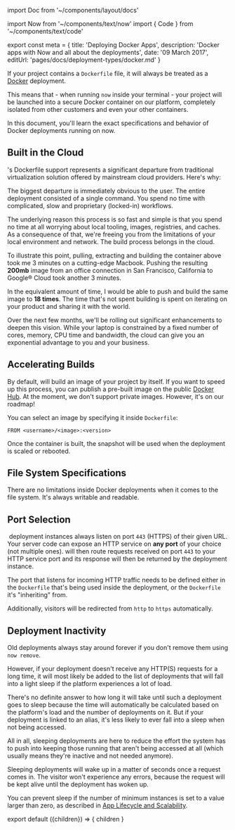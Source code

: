import Doc from '~/components/layout/docs'

import Now from '~/components/text/now'
import { Code } from '~/components/text/code'

export const meta = {
  title: 'Deploying Docker Apps',
  description: 'Docker apps with Now and all about the deployments',
  date: '09 March 2017',
  editUrl: 'pages/docs/deployment-types/docker.md'
}

If your project contains a `Dockerfile` file, it will always be treated as a [Docker](https://www.docker.com/) deployment.

This means that - when running `now` inside your terminal - your project will be launched into a secure Docker container on our platform, completely isolated from other customers and even your other containers.

In this document, you'll learn the exact specifications and behavior of Docker deployments running on now.

## Built in the Cloud

&#8203;<Now color="#000" />'s Dockerfile support represents a significant departure from traditional virtualization solution offered by mainstream cloud providers. Here's why:

The biggest departure is immediately obvious to the user. The entire deployment consisted of a single command. You spend no time with complicated, slow and proprietary (locked-in) workflows.

The underlying reason this process is so fast and simple is that you spend no time at all worrying about local tooling, images, registries, and caches. As a consequence of that, we're freeing you from the limitations of your local environment and network. The build process belongs in the cloud.

To illustrate this point, pulling, extracting and building the container above took me 3 minutes on a cutting-edge Macbook. Pushing the resulting **200mb** image from an office connection in San Francisco, California to Google® Cloud took another 3 minutes.

In the equivalent amount of time, I would be able to push and build the same image to <Now color="#000"/> **18 times**. The time that's not spent building is spent on iterating on your product and sharing it with the world.

Over the next few months, we'll be rolling out significant enhancements to deepen this vision. While your laptop is constrained by a fixed number of cores, memory, CPU time and bandwidth, the cloud can give you an exponential advantage to you and your business.

## Accelerating Builds

By default, <Now color="#000"/> will build an image of your project by itself. If you want to speed up this process, you can publish a pre-built image on the public [Docker Hub](https://hub.docker.com/). At the moment, we don't support private images. However, it's on our roadmap!

You can select an image by specifying it inside `Dockerfile`:

```
FROM <username>/<image>:<version>
```

Once the container is built, the snapshot will be used when the deployment is scaled or rebooted.

## File System Specifications

There are no limitations inside Docker deployments when it comes to the file system. It's always writable and readable.

## Port Selection

&#8203;<Now color="#000" /> deployment instances always listen on port `443` (HTTPS) of their given URL. Your server code can expose an HTTP service on **any port** of your choice (not multiple ones). <Now color="#000" /> will then route requests received on port `443` to your HTTP service port and its response will then be returned by the deployment instance.

The port that listens for incoming HTTP traffic needs to be defined either in the `Dockerfile` that's being used inside the deployment, or the `Dockerfile` it's "inheriting" from.

Additionally, visitors will be redirected from `http` to `https` automatically.

## Deployment Inactivity

Old deployments always stay around forever if you don't remove them using `now remove`.

However, if your deployment doesn't receive any HTTP(S) requests for a long time, it will most likely be added to the list of deployments that will fall into a light sleep if the platform experiences a lot of load.

There's no definite answer to how long it will take until such a deployment goes to sleep because the time will automatically be calculated based on the platform's load and the number of deployments on it. But if your deployment is linked to an alias, it's less likely to ever fall into a sleep when not being accessed.

All in all, sleeping deployments are here to reduce the effort the system has to push into keeping those running that aren't being accessed at all (which usually means they're inactive and not needed anymore).

Sleeping deployments will wake up in a matter of seconds once a request comes in. The visitor won't experience any errors, because the request will be kept alive until the deployment has woken up.

You can prevent sleep if the number of minimum instances is set to a value larger than zero, as described in [App Lifecycle and Scalability](https://zeit.co/docs/guides/app-lifecycle-and-scalability).

export default ({children}) => <Doc meta={meta}>{ children }</Doc>
